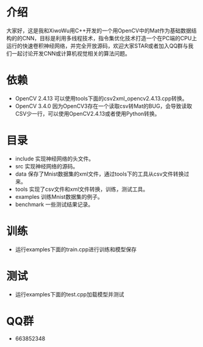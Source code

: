 ﻿# 介绍
大家好，这是我和XiwoWu用C++开发的一个用OpenCV中的Mat作为基础数据结构的的CNN，目标是利用多线程技术，指令集优化技术打造一个在PC端的CPU上运行的快速卷积神经网络，并完全开放源码，欢迎大家STAR或者加入QQ群与我们一起讨论开发CNN或计算机视觉相关的算法问题。
# 依赖
- OpenCV 2.4.13 可以使用tools下面的csv2xml_opencv2.4.13.cpp转换。
- OpenCV 3.4.0  因为OpenCV3存在一个读取csv转Mat的BUG，会导致读取CSV少一行，可以使用OpenCV2.4.13或者使用Python转换。
# 目录
- include 实现神经网络的头文件。
- src 实现神经网络的源码。
- data 保存了Mnist数据集的xml文件，通过tools下的工具从csv文件转换过来。
- tools 实现了csv文件和xml文件转换，训练，测试工具。
- examples 训练Mnist数据集的例子。
- benchmark 一些测试结果记录。
# 训练

- 运行examples下面的train.cpp进行训练和模型保存

# 测试

- 运行examples下面的test.cpp加载模型并测试

# QQ群
- 663852348